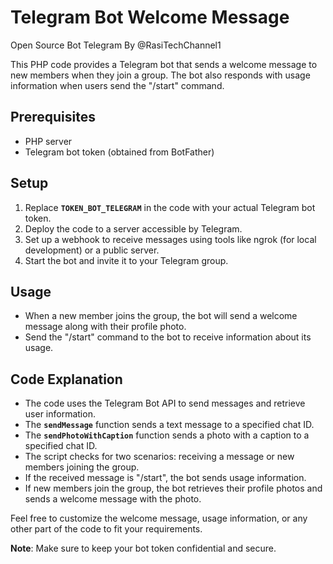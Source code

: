 # Telegram Bot Welcome Message
Open Source Bot Telegram By @RasiTechChannel1

This PHP code provides a Telegram bot that sends a welcome message to new members when they join a group. The bot also responds with usage information when users send the "/start" command.

## Prerequisites
- PHP server
- Telegram bot token (obtained from BotFather)

## Setup
1. Replace <b>`TOKEN_BOT_TELEGRAM`</b> in the code with your actual Telegram bot token.
2. Deploy the code to a server accessible by Telegram.
3. Set up a webhook to receive messages using tools like ngrok (for local development) or a public server.
4. Start the bot and invite it to your Telegram group.

## Usage
- When a new member joins the group, the bot will send a welcome message along with their profile photo.
- Send the "/start" command to the bot to receive information about its usage.

## Code Explanation
- The code uses the Telegram Bot API to send messages and retrieve user information.
- The <b>`sendMessage`</b> function sends a text message to a specified chat ID.
- The <b>`sendPhotoWithCaption`</b> function sends a photo with a caption to a specified chat ID.
- The script checks for two scenarios: receiving a message or new members joining the group.
- If the received message is "/start", the bot sends usage information.
- If new members join the group, the bot retrieves their profile photos and sends a welcome message with the photo.

Feel free to customize the welcome message, usage information, or any other part of the code to fit your requirements.

<b>Note</b>: Make sure to keep your bot token confidential and secure.
